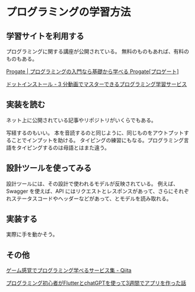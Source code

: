 # プログラミングの学習方法

## 学習サイトを利用する

プログラミングに関する講座が公開されている。
無料のものもあれば、有料のものもある。

[Progate | プログラミングの入門なら基礎から学べる Progate[プロゲート]](https://prog-8.com/)

[ドットインストール - 3 分動画でマスターできるプログラミング学習サービス](https://dotinstall.com/)

## 実装を読む

ネット上に公開されている記事やリポジトリがいくらでもある。

写経するのもいい。
本を音読するのと同じように、同じものをアウトプットすることでインプットを助ける。
タイピングの練習にもなる。プログラミング言語をタイピングするのは母語とはまた違う。

## 設計ツールを使ってみる

設計ツールには、その設計で使われるモデルが反映されている。
例えば、Swagger を使えば、API にはリクエストとレスポンスがあって、さらにそれぞれステータスコードやヘッダーなどがあって、とモデルを読み取れる。

## 実装する

実際に手を動かそう。

## その他

[ゲーム感覚でプログラミング学べるサービス集 - Qiita](https://qiita.com/KNR109/items/41065e31970925964b90)

[プログラミング初心者がFlutterとchatGPTを使って3週間でアプリを作った話](https://zenn.dev/farmerswalker/articles/5492af326be2b8)
